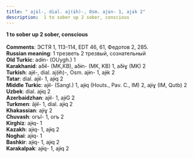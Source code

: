 ```yaml
---
title: " ajɨl-, dial. aj(ɨh)-, Osm. ajɨn- 1, ajɨk 2"
description:  1 to sober up 2 sober, conscious
---
```

<strong> 1 to sober up 2 sober, conscious</strong><br><br>
<strong>Comments</strong>:  ЭСТЯ 1, 113-114, EDT 46, 61, Федотов 2, 285.<br>
<strong>Russian meaning</strong>:  1 трезветь 2 трезвый, сознательный<br>
<strong>Old Turkic</strong>:  adɨn- (OUygh.) 1<br>
<strong>Karakhanid</strong>:  aδɨl- (MK,KB), aδɨn- (MK, KB) 1, aδɨɣ (MK) 2<br>
<strong>Turkish</strong>:  ajɨl-, dial. aj(ɨh)-, Osm. ajɨn- 1, ajɨk 2<br>
<strong>Tatar</strong>:  dial. ajɨl- 1, ajɨq 2<br>
<strong>Middle Turkic</strong>:  ajɨl- (Sangl.) 1, ajɨq (Houts., Pav. C., IM) 2, ajɨɣ (IM, Qutb) 2<br>
<strong>Uzbek</strong>:  dial. ajɨq 2<br>
<strong>Azerbaidzhan</strong>:  ajɨl- 1, ajɨG 2<br>
<strong>Turkmen</strong>:  ājɨl- 1, dial. ajɨq 2<br>
<strong>Khakassian</strong>:  ajɨɣ 2<br>
<strong>Chuvash</strong>:  orъl- 1, orъ 2<br>
<strong>Kirghiz</strong>:  ajɨq- 1<br>
<strong>Kazakh</strong>:  ajɨq- 1, ajɨq 2<br>
<strong>Noghai</strong>:  ajɨq- 1<br>
<strong>Bashkir</strong>:  ajɨq- 1, ajɨq 2<br>
<strong>Karakalpak</strong>:  ajɨq- 1, ajɨq 2<br>


